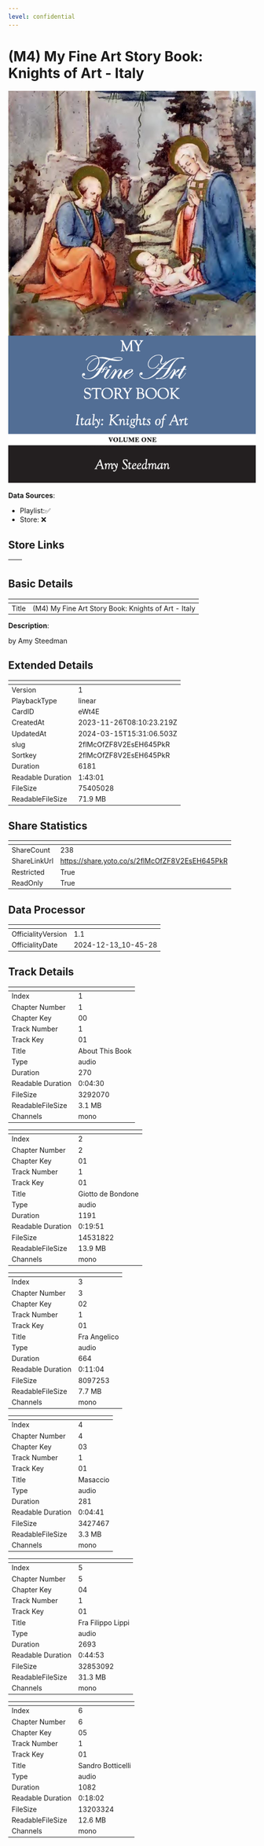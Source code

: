 ```yaml
---
level: confidential
---
```

# (M4) My Fine Art Story Book: Knights of Art - Italy

![card_[eWt4E].png](../../img/cards/card_[eWt4E].png)

**Data Sources**: 

- Playlist:✅
- Store: ❌


## Store Links

| <!-- --> | <!-- --> |
| - | - |


## Basic Details

| <!-- --> | <!-- --> |
| - | - |
| Title | (M4) My Fine Art Story Book: Knights of Art - Italy |

**Description**:

by Amy Steedman


## Extended Details

| <!-- --> | <!-- --> |
| - | - |
| Version | 1 |
| PlaybackType | linear |
| CardID | eWt4E |
| CreatedAt | 2023-11-26T08:10:23.219Z |
| UpdatedAt | 2024-03-15T15:31:06.503Z |
| slug | 2flMcOfZF8V2EsEH645PkR |
| Sortkey | 2flMcOfZF8V2EsEH645PkR |
| Duration | 6181 |
| Readable Duration | 1:43:01 |
| FileSize | 75405028 |
| ReadableFileSize | 71.9 MB |


## Share Statistics

| <!-- --> | <!-- --> |
| - | - |
| ShareCount | 238 |
| ShareLinkUrl | https://share.yoto.co/s/2flMcOfZF8V2EsEH645PkR |
| Restricted | True |
| ReadOnly | True |


## Data Processor

| <!-- --> | <!-- --> |
| - | - |
| OfficialityVersion | 1.1
| OfficialityDate | 2024-12-13_10-45-28


## Track Details

| <!-- --> | <!-- --> |
| - | - |
| Index | 1 |
| Chapter Number | 1 |
| Chapter Key | 00 |
| Track Number | 1 |
| Track Key | 01 |
| Title | About This Book |
| Type | audio |
| Duration | 270 |
| Readable Duration | 0:04:30 |
| FileSize | 3292070 |
| ReadableFileSize | 3.1 MB |
| Channels | mono |

| <!-- --> | <!-- --> |
| - | - |
| Index | 2 |
| Chapter Number | 2 |
| Chapter Key | 01 |
| Track Number | 1 |
| Track Key | 01 |
| Title | Giotto de Bondone |
| Type | audio |
| Duration | 1191 |
| Readable Duration | 0:19:51 |
| FileSize | 14531822 |
| ReadableFileSize | 13.9 MB |
| Channels | mono |

| <!-- --> | <!-- --> |
| - | - |
| Index | 3 |
| Chapter Number | 3 |
| Chapter Key | 02 |
| Track Number | 1 |
| Track Key | 01 |
| Title | Fra Angelico |
| Type | audio |
| Duration | 664 |
| Readable Duration | 0:11:04 |
| FileSize | 8097253 |
| ReadableFileSize | 7.7 MB |
| Channels | mono |

| <!-- --> | <!-- --> |
| - | - |
| Index | 4 |
| Chapter Number | 4 |
| Chapter Key | 03 |
| Track Number | 1 |
| Track Key | 01 |
| Title | Masaccio |
| Type | audio |
| Duration | 281 |
| Readable Duration | 0:04:41 |
| FileSize | 3427467 |
| ReadableFileSize | 3.3 MB |
| Channels | mono |

| <!-- --> | <!-- --> |
| - | - |
| Index | 5 |
| Chapter Number | 5 |
| Chapter Key | 04 |
| Track Number | 1 |
| Track Key | 01 |
| Title | Fra Filippo Lippi |
| Type | audio |
| Duration | 2693 |
| Readable Duration | 0:44:53 |
| FileSize | 32853092 |
| ReadableFileSize | 31.3 MB |
| Channels | mono |

| <!-- --> | <!-- --> |
| - | - |
| Index | 6 |
| Chapter Number | 6 |
| Chapter Key | 05 |
| Track Number | 1 |
| Track Key | 01 |
| Title | Sandro Botticelli |
| Type | audio |
| Duration | 1082 |
| Readable Duration | 0:18:02 |
| FileSize | 13203324 |
| ReadableFileSize | 12.6 MB |
| Channels | mono |

